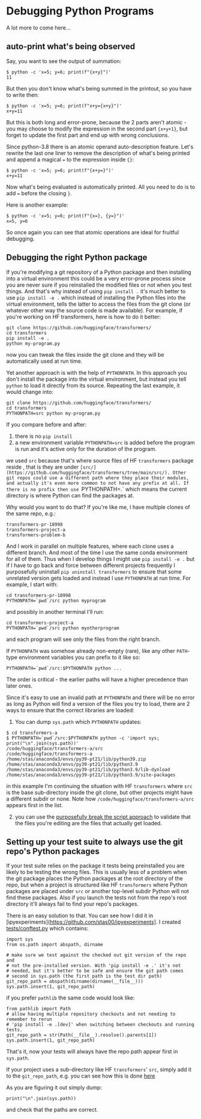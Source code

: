 # Debugging Python Programs

A lot more to come here...


## auto-print what's being observed

Say, you want to see the output of summation:

```
$ python -c 'x=5; y=6; print(f"{x+y}")'
11
```
But then you don't know what's being summed in the printout, so you have to write then:

```
$ python -c 'x=5; y=6; print(f"x+y={x+y}")'
x+y=11
```
But this is both long and error-prone, because the 2 parts aren't atomic - you may choose to modify the expression in the second part `{x+y+1}`, but forget to update the first part and end up with wrong conclusions.

Since python-3.8 there is an atomic operand auto-description feature. Let's rewrite the last one liner to remove the description of what's being printed and append a magical `=` to the expression inside `{}`:
```
$ python -c 'x=5; y=6; print(f"{x+y=}")'
x+y=11
```
Now what's being evaluated is automatically printed. All you need to do is to add `=` before the closing `}`.

Here is another example:
```
$ python -c 'x=5; y=6; print(f"{x=}, {y=}")'
x=5, y=6
```

So once again you can see that atomic operations are ideal for fruitful debugging.


## Debugging the right Python package

If you're modifying a git repository of a Python package and then installing into a virtual environment this could be a very error-prone process since you are never sure if you reinstalled the modified files or not when you test things. And that's why instead of using `pip install .` it's much better to use `pip install -e .` which instead of installing the Python files into the virtual environment, tells the latter to access the files from the git clone (or whatever other way the source code is made available). For example, if you're working on HF transformers, here is how to do it better:
```
git clone https://github.com/huggingface/transformers/
cd transformers
pip install -e .
python my-program.py
```
now you can tweak the files inside the git clone and they will be automatically used at run time.

Yet another approach is with the help of `PYTHONPATH`. In this approach you don't install the package into the virtual environment, but instead you tell `python` to load it directly from its source. Repeating the last example, it would change into:
```
git clone https://github.com/huggingface/transformers/
cd transformers
PYTHONPATH=src python my-program.py
```
If you compare before and after:
1. there is no `pip install`
2. a new environment variable `PYTHONPATH=src` is added before the program is run and it's active only for the duration of the program.

we used `src` because that's where source files of HF `transformers` package reside , that is they are under `[src/](https://github.com/huggingface/transformers/tree/main/src/). Other git repos could use a different path where they place their modules, and actually it's even more common to not have any prefix at all. If there is no profix then use `PYTHONPATH=.` which means the current directory is where Python can find the packages at.

Why would you want to do that? If you're like me, I have multiple clones of the same repo, e.g.:

```
transformers-pr-18998
transformers-project-a
transformers-problem-b
```
And I work in parallel on multiple features, where each clone uses a different branch. And most of the time I use the same conda environment for all of them. Thus when I develop things I might use `pip install -e .` but if I have to go back and force between different projects frequently I purposefully uninstall `pip uninstall transformers` to ensure that some unrelated version gets loaded and instead I use `PYTHONPATH` at run time. For example, I start with:
```
cd transformers-pr-18998
PYTHONPATH=`pwd`/src python myprogram
```

and possibly in another terminal I'll run:

```
cd transformers-project-a
PYTHONPATH=`pwd`/src python myotherprogram
```
and each program will see only the files from the right branch.

If `PYTHONPATH` was somehow already non-empty (rare), like any other `PATH`-type environment variables you can prefix to it like so:
```
PYTHONPATH=`pwd`/src:$PYTHONPATH python ...

```
The order is critical - the earlier paths will have a higher precedence than later ones.

Since it's easy to use an invalid path at `PYTHONPATH` and there will be no error as long as Python will find a version of the files you try to load, there are 2 ways to ensure that the correct libraries are loaded:

1. You can dump `sys.path` which `PYTHONPATH` updates:
```
$ cd transformers-a
$ PYTHONPATH=`pwd`/src:$PYTHONPATH python -c 'import sys; print("\n".join(sys.path))'
/code/huggingface/transformers-a/src
/code/huggingface/transformers-a
/home/stas/anaconda3/envs/py39-pt21/lib/python39.zip
/home/stas/anaconda3/envs/py39-pt21/lib/python3.9
/home/stas/anaconda3/envs/py39-pt21/lib/python3.9/lib-dynload
/home/stas/anaconda3/envs/py39-pt21/lib/python3.9/site-packages
```
in this example I'm continuing the situation with HF `transformers` where `src` is the base sub-directory inside the git clone, but other projects might have a different subdir or none. Note how `/code/huggingface/transformers-a/src` appears first in the list.

2. you can use the [purposefully break the script approach](../methodology#am-i-editing-the-right-file-and-the-right-class) to validate that the files you're editing are the files that actually get loaded.


## Setting up your test suite to always use the git repo's Python packages

If your test suite relies on the package it tests being preinstalled you are likely to be testing the wrong files. This is usually less of a problem when the git package places the Python packages at the root directory of the repo, but when a project is structured like HF `transformers` where Python packages are placed under `src` or another top-level subdir Python will not find these packages. Also if you launch the tests not from the repo's root directory it'll always fail to find your repo's packages.

There is an easy solution to that. You can see how I did it in [ipyexperiments](https://github.com/stas00/ipyexperiments]. I created [tests/conftest.py](https://github.com/stas00/ipyexperiments/blob/master/tests/conftest.py) which contains:
```
import sys
from os.path import abspath, dirname

# make sure we test against the checked out git version of the repo and
# not the pre-installed version. With 'pip install -e .' it's not
# needed, but it's better to be safe and ensure the git path comes
# second in sys.path (the first path is the test dir path)
git_repo_path = abspath(dirname(dirname(__file__)))
sys.path.insert(1, git_repo_path)
```
if you prefer `pathlib` the same code would look like:
```
from pathlib import Path
# allow having multiple repository checkouts and not needing to remember to rerun
# 'pip install -e .[dev]' when switching between checkouts and running tests.
git_repo_path = str(Path(__file__).resolve().parents[1])
sys.path.insert(1, git_repo_path)
```

That's it, now your tests will always have the repo path appear first in `sys.path`.

If your project uses a sub-directory like HF `transformers`' `src`, simply add it to the `git_repo_path`, e.g. you can see how this is done [here](https://github.com/huggingface/transformers/blob/6cbc1369a330860c128a1ba365f246751382c9e5/conftest.py#L30-L31)

As you are figuring it out simply dump:
```
print("\n".join(sys.path))
```
and check that the paths are correct.

